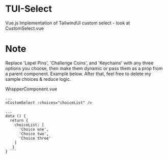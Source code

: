 # TUI-Select
Vue.js Implementation of TailwindUI custom select - look at CustomSelect.vue 

# Note
Replace 'Lapel Pins', 'Challenge Coins', and 'Keychains' with any three options you choose, then make them dynamic or pass them as a prop from a parent component. Example below. After that, feel free to delete my sample choices & reduce logic.

WrapperComponent.vue
```
...
<CustomSelect :choices="choiceList" />

...
data () {
  return {
    choiceList: [
      'Choice one',
      'Choice two',
      'Choice three'
    ]
   }
} ```
